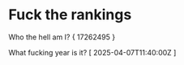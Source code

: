 # Fuck the rankings

Who the hell am I?
{ 17262495 }

What fucking year is it?
[ 2025-04-07T11:40:00Z ]
